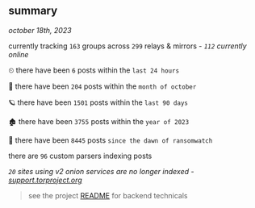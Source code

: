 
## summary
_october 18th, 2023_

currently tracking `163` groups across `299` relays & mirrors - _`112` currently online_

⏲ there have been `6` posts within the `last 24 hours`

🦈 there have been `204` posts within the `month of october`

🪐 there have been `1501` posts within the `last 90 days`

🏚 there have been `3755` posts within the `year of 2023`

🦕 there have been `8445` posts `since the dawn of ransomwatch`

there are `96` custom parsers indexing posts

_`20` sites using v2 onion services are no longer indexed - [support.torproject.org](https://support.torproject.org/onionservices/v2-deprecation/)_

> see the project [README](https://github.com/joshhighet/ransomwatch#ransomwatch--) for backend technicals
